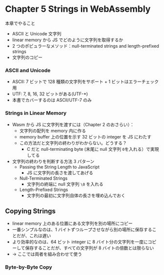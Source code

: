 # Chapter 5 Strings in WebAssembly

本章でやること

- ASCII と Unicode 文字列
- linear memory から JS でどのように文字列を取得するか
- 2 つのポピュラーなメソッド：null-terminated strings and length-prefixed strings
- 文字列のコピー

### ASCII and Unicode

- ASCII: 7 ビットで 128 種類の文字列をサポート + 1 ビットはエラーチェック用
- UTF: 7, 8, 16, 32 ビットがある(UTF-\*)
- 本書でカバーするのは ASCII/UTF-7 のみ

### Strings in Linear Memory

- Wasm から JS に文字列を渡すには（Chapter 2 のおさらい）：
  - 文字列の配列を memory 内に作る
  - memory buffer 上の位置を示す 32 ビットの integer を JS にわたす
  - この方法だと文字列の終わりがわからない。どうする？
    - C だと null-terminating byte (末尾に null 文字列 `0`を入れる）で実現してる
- 文字列の終わりを判断する方法 3 パターン
  - Passing the String Length to JavaScript
    - JS に文字列の長さを渡してあげる
  - Null-Terminated Strings
    - 文字列の終端に null 文字列 `\0` を入れる
  - Length-Prefixed Strings
    - 文字列の最初に文字列自体の長さを埋め込んでおく

## Copying Strings

- linear memory 上のある位置にある文字列を別の場所にコピー
- 一番シンプルなのは、1 バイトずつループさせながら別の場所に保存することだが、これは遅い
- より効率的なのは、64 ビット integer に 8 バイト分の文字列を一度にコピーして保存することだが、すべての文字列が 8 バイトの倍数とは限らない
- -> ここでは両者を組み合わせて使う

### Byte-by-Byte Copy
